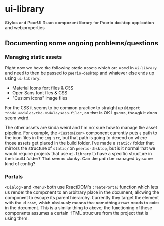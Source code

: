# ui-library

Styles and PeerUI React component library for Peerio desktop application and web properties

## Documenting some ongoing problems/questions

### Managing static assets

Right now we have the following static assets which are used in `ui-library` and need to then be passed to `peerio-desktop` and whatever else ends up using `ui-library`:

* Material Icons font files & CSS
* Open Sans font files & CSS
* "Custom icons" image files

For the CSS it seems to be common practice to straight up `@import "node_modules/the-module/sass-file"`, so that is OK I guess, though it does seem weird.

The other assets are kinda weird and I'm not sure how to manage the asset pipeline. For example, the `<CustomIcon>` component currently puts a path to the icon files in the `img src`, but that path is going to depend on where those assets get placed in the build folder. I've made a `static/` folder that mirrors the structure of `static/` on `peerio-desktop`, but is it normal that we would require projects that use `ui-library` to have a specific structure in their build folder? That seems clunky. Can the path be managed by some kind of config?

### Portals

`<Dialog>` and `<Menu>` both use ReactDOM's `createPortal` function which lets us render the component to an arbitrary place in the document, allowing the component to escape its parent hierarchy. Currently they target the element with the id `root`, which obviously means that something `#root` needs to exist in the document. This is a similar thing to above; the functioning of these components assumes a certain HTML structure from the project that is using them.